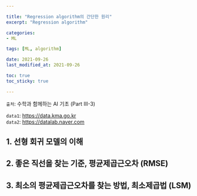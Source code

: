 ```yaml
---

title: "Regression algorithm의 간단한 원리"
excerpt: "Regression algorithm"

categories:
- ML

tags: [ML, algorithm]

date: 2021-09-26
last_modified_at: 2021-09-26

toc: true
toc_sticky: true

---
```


`출처`: 수학과 함께하는 AI 기초 (Part III-3)  

`data1`: <https://data.kma.go.kr>  
`data2`: <https://datalab.naver.com>  

## 1. 선형 회귀 모델의 이해

## 2. 좋은 직선을 찾는 기준, 평균제곱근오차 (RMSE)

## 3. 최소의 평균제곱근오차를 찾는 방법, 최소제곱법 (LSM)
